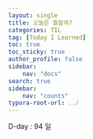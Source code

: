```yaml
---
layout: single
title: 오늘은 뭘할까?
categories: TIL
tag: [Today I Learned]
toc: true
toc_sticky: true
author_profile: false
sidebar:
    nav: "docs"
search: true
sidebar:
    nav: "counts"
typora-root-url: ../
---
```

D-day : 94 일  


